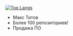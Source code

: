 [![Top Langs](https://github-readme-stats.vercel.app/api/top-langs/?username=Under4groos&layout=compact&theme=transparent&show_icons=true)](https://github.com/anuraghazra/github-readme-stats)
 
<ul>
  <li style="display: list-item;">Макс Титов</li>
  <li style="display: list-item;">Более 100 репозиториев!</li>
  <li style="display: list-item;">Продажа ПО</li>
</ul>
 
